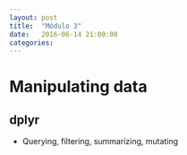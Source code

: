 ```yaml
---
layout: post
title:  "Módulo 3"
date:   2016-06-14 21:00:00
categories: 
---
```


# Manipulating data

## dplyr 

- Querying, filtering, summarizing, mutating
